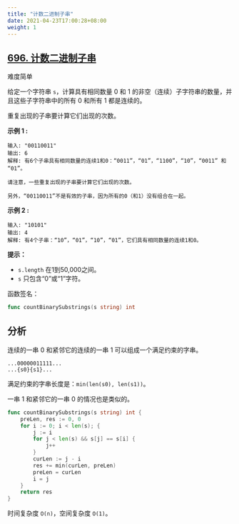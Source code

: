 ```yaml
---
title: "计数二进制子串"
date: 2021-04-23T17:00:28+08:00
weight: 1
---
```


## [696. 计数二进制子串](https://leetcode-cn.com/problems/count-binary-substrings/)

难度简单

给定一个字符串 `s`，计算具有相同数量 0 和 1 的非空（连续）子字符串的数量，并且这些子字符串中的所有 0 和所有 1 都是连续的。

重复出现的子串要计算它们出现的次数。

**示例 1 :**

```
输入: "00110011"
输出: 6
解释: 有6个子串具有相同数量的连续1和0：“0011”，“01”，“1100”，“10”，“0011” 和 “01”。

请注意，一些重复出现的子串要计算它们出现的次数。

另外，“00110011”不是有效的子串，因为所有的0（和1）没有组合在一起。
```

**示例 2 :**

```
输入: "10101"
输出: 4
解释: 有4个子串：“10”，“01”，“10”，“01”，它们具有相同数量的连续1和0。
```

**提示：**

- `s.length` 在1到50,000之间。
- `s` 只包含“0”或“1”字符。

函数签名：

```go
func countBinarySubstrings(s string) int
```

## 分析

连续的一串 0 和紧邻它的连续的一串 1 可以组成一个满足约束的字串。

```
...00000011111...
...{s0}{s1}...
```

满足约束的字串长度是：`min(len(s0), len(s1))`。

一串 1 和紧邻它的一串 0 的情况也是类似的。

```go
func countBinarySubstrings(s string) int {
	preLen, res := 0, 0
	for i := 0; i < len(s); {
		j := i
		for j < len(s) && s[j] == s[i] {
			j++
		}
		curLen := j - i
		res += min(curLen, preLen)
		preLen = curLen
		i = j
	}
	return res
}
```

时间复杂度 `O(n)`，空间复杂度 `O(1)`。
